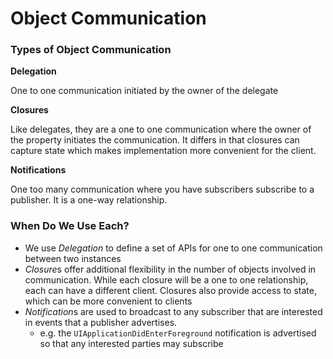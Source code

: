 # Object Communication 
### Types of Object Communication

**Delegation**

One to one communication initiated by the owner of the delegate

**Closures**

Like delegates, they are a one to one communication where the owner of the property initiates the communication. It differs in that closures can capture state which makes implementation more convenient for the client.

**Notifications**

One too many communication where you have subscribers subscribe to a publisher. It is a one-way relationship.

### When Do We Use Each?
* We use *Delegation* to define a set of APIs for one to one communication between two instances
* *Closure*s offer additional flexibility in the number of objects involved in communication. While each closure will be a one to one relationship, each can have a different client. Closures also provide access to state, which can be more convenient to clients
* *Notification*s are used to broadcast to any subscriber that are interested in events that a publisher advertises. 
	* e.g. the `UIApplicationDidEnterForeground` notification is advertised so that any interested parties may subscribe
